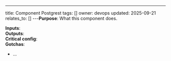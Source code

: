---
title: Component Postgrest
tags: []
owner: devops
updated: 2025-09-21
relates_to: []
---**Purpose**: What this component does.

**Inputs**:  
**Outputs**:  
**Critical config**:  
**Gotchas**:
- …